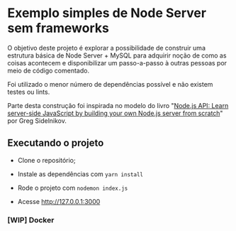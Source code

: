 # Exemplo simples de Node Server sem frameworks

O objetivo deste projeto é explorar a possibilidade de construir uma estrutura básica de Node Server + MySQL para adquirir noção de como as coisas acontecem e disponibilizar um passo-a-passo à outras pessoas por meio de código comentado.

Foi utilizado o menor número de dependências possível e não existem testes ou lints.

Parte desta construção foi inspirada no modelo do livro "[Node.js API: Learn server-side JavaScript by building your own Node.js server from scratch](https://www.amazon.com.br/Node-js-API-server-side-JavaScript-building-ebook/dp/B084NVXMS7?ref_=nav_custrec_signin&)" por Greg Sidelnikov.


## Executando o projeto

- Clone o repositório;

- Instale as dependências com `yarn install`

- Rode o projeto com `nodemon index.js`

- Acesse http://127.0.0.1:3000


### [WIP] Docker

